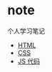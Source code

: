 # note

个人学习笔记

- [HTML](https://github.com/gaoyang836/note/blob/master/01html.md)
- [CSS](https://github.com/gaoyang836/note/blob/master/02css.md)
- [JS 代码](https://github.com/gaoyang836/note/blob/master/js%20%E4%BB%A3%E7%A0%81)
